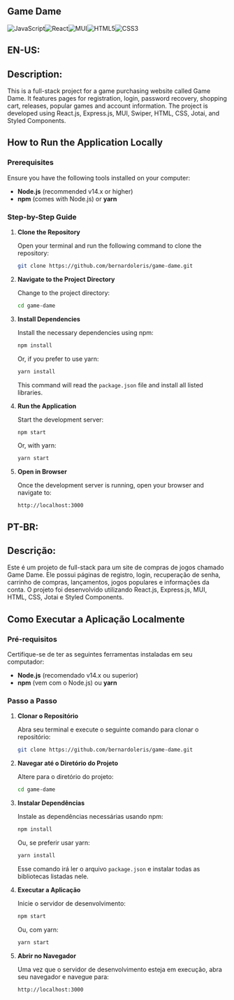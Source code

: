 ## Game Dame
![JavaScript](https://img.shields.io/badge/javascript-%23323330.svg?style=for-the-badge&logo=javascript&logoColor=%23F7DF1E)![React](https://img.shields.io/badge/react-%2320232a.svg?style=for-the-badge&logo=react&logoColor=%2361DAFB)![MUI](https://img.shields.io/badge/MUI-%230081CB.svg?style=for-the-badge&logo=mui&logoColor=white)![HTML5](https://img.shields.io/badge/html5-%23E34F26.svg?style=for-the-badge&logo=html5&logoColor=white)![CSS3](https://img.shields.io/badge/css3-%231572B6.svg?style=for-the-badge&logo=css3&logoColor=white)
## EN-US:
## Description:
This is a full-stack project for a game purchasing website called Game Dame. It features pages for registration, login, password recovery, shopping cart, releases, popular games and account information. The project is developed using React.js, Express.js, MUI, Swiper, HTML, CSS, Jotai, and Styled Components.

## How to Run the Application Locally

### Prerequisites

Ensure you have the following tools installed on your computer:

- **Node.js** (recommended v14.x or higher)
- **npm** (comes with Node.js) or **yarn**

### Step-by-Step Guide

1. **Clone the Repository**

   Open your terminal and run the following command to clone the repository:

   ```bash
   git clone https://github.com/bernardoleris/game-dame.git
   ```

2. **Navigate to the Project Directory**

   Change to the project directory:

   ```bash
   cd game-dame
   ```

3. **Install Dependencies**

   Install the necessary dependencies using npm:

   ```bash
   npm install
   ```

   Or, if you prefer to use yarn:

   ```bash
   yarn install
   ```

   This command will read the `package.json` file and install all listed libraries.

4. **Run the Application**

   Start the development server:

   ```bash
   npm start
   ```

   Or, with yarn:

   ```bash
   yarn start
   ```

5. **Open in Browser**

   Once the development server is running, open your browser and navigate to:

   ```
   http://localhost:3000
   ```

## PT-BR:
## Descrição:
Este é um projeto de full-stack para um site de compras de jogos chamado Game Dame. Ele possui páginas de registro, login, recuperação de senha, carrinho de compras, lançamentos, jogos populares e informações da conta. O projeto foi desenvolvido utilizando React.js, Express.js, MUI, HTML, CSS, Jotai e Styled Components.

## Como Executar a Aplicação Localmente

### Pré-requisitos

Certifique-se de ter as seguintes ferramentas instaladas em seu computador:

- **Node.js** (recomendado v14.x ou superior)
- **npm** (vem com o Node.js) ou **yarn**

### Passo a Passo

1. **Clonar o Repositório**

   Abra seu terminal e execute o seguinte comando para clonar o repositório:

   ```bash
   git clone https://github.com/bernardoleris/game-dame.git
   ```

2. **Navegar até o Diretório do Projeto**

   Altere para o diretório do projeto:

   ```bash
   cd game-dame
   ```

3. **Instalar Dependências**

   Instale as dependências necessárias usando npm:

   ```bash
   npm install
   ```

   Ou, se preferir usar yarn:

   ```bash
   yarn install
   ```

   Esse comando irá ler o arquivo `package.json` e instalar todas as bibliotecas listadas nele.

4. **Executar a Aplicação**

   Inicie o servidor de desenvolvimento:

   ```bash
   npm start
   ```

   Ou, com yarn:

   ```bash
   yarn start
   ```

5. **Abrir no Navegador**

   Uma vez que o servidor de desenvolvimento esteja em execução, abra seu navegador e navegue para:

   ```
   http://localhost:3000
   ```
